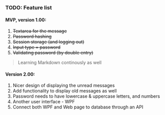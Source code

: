 ### TODO: Feature list

#### MVP, version 1.00:
1. ~~Textarea for the message~~
2. ~~Password hashing~~
3. ~~Session storage (and logging out)~~
4. ~~Input type = password~~
5. ~~Validating password (by double entry)~~

> Learning Markdown continously as well

#### Version 2.00:
1. Nicer design of displaying the unread messages
2. Add functionality to display old messages as well
3. Password needs to have lowercase & uppercase letters, 
   and numbers
4. Another user interface - WPF
5. Connect both WPF and Web page to database through an API